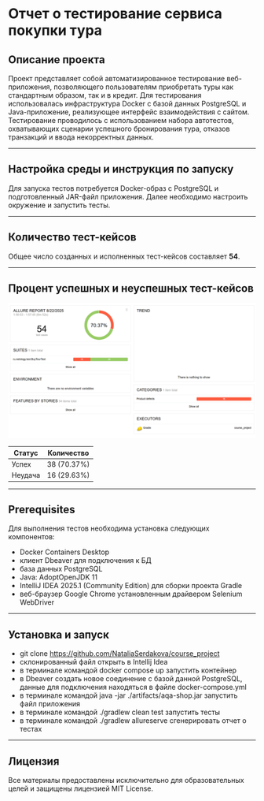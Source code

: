 # Отчет о тестирование сервиса покупки тура

## Описание проекта

Проект представляет собой автоматизированное тестирование веб-приложения, позволяющего пользователям приобретать туры как стандартным образом, так и в кредит. Для тестирования использовалась инфраструктура Docker с базой данных PostgreSQL и Java-приложение, реализующее интерфейс взаимодействия с сайтом. Тестирование проводилось с использованием набора автотестов, охватывающих сценарии успешного бронирования тура, отказов транзакций и ввода некорректных данных.

---

## Настройка среды и инструкция по запуску

Для запуска тестов потребуется Docker-образ с PostgreSQL и подготовленный JAR-файл приложения. Далее необходимо настроить окружение и запустить тесты.

---

## Количество тест-кейсов

Общее число созданных и исполненных тест-кейсов составляет **54**.

---

## Процент успешных и неуспешных тест-кейсов

![img.png](img.png)

| Статус | Количество  |
|--------|-------------|
| Успех  | 38 (70.37%) |
| Неудача| 16 (29.63%) |

---

## Prerequisites

Для выполнения тестов необходима установка следующих компонентов:

- Docker Containers Desktop
- клиент Dbeaver для подключения к БД
- база данных PostgreSQL
- Java: AdoptOpenJDK 11
- IntelliJ IDEA 2025.1 (Community Edition) для сборки проекта Gradle
- веб-браузер Google Chrome  установленным драйвером Selenium WebDriver

---

## Установка и запуск

- git clone https://github.com/NataliaSerdakova/course_project
- склонированный файл открыть в Intellij Idea
- в терминале командой docker compose up запустить контейнер
- в Dbeaver создать новое соединение с базой данной PostgreSQL, данные для подключения находяться в файле docker-compose.yml
- в терминале командой java -jar ./artifacts/aqa-shop.jar запустить файл приложения
- в терминале командой ./gradlew clean test запустить тесты
- в терминале командой ./gradlew allureserve сгенерировать отчет о тестах

---

## Лицензия

Все материалы предоставлены исключительно для образовательных целей и защищены лицензией MIT License.

